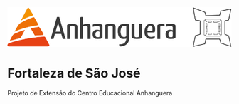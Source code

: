 
<img src="./Public/icons/logoFaculdadeFortalezaPreto.png">

# Fortaleza de São José
Projeto de Extensão do Centro Educacional Anhanguera